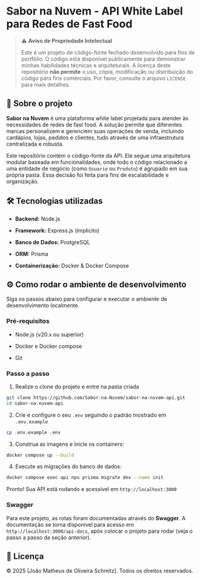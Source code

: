 # Sabor na Nuvem - API White Label para Redes de Fast Food

> ⚠️ **Aviso de Propriedade Intelectual**
>
> Este é um projeto de código-fonte fechado desenvolvido para fins de portfólio. O código está disponível publicamente para demonstrar minhas habilidades técnicas e arquiteturais. A licença deste repositório **não permite** o uso, cópia, modificação ou distribuição do código para fins comerciais. Por favor, consulte o arquivo `LICENSE` para mais detalhes.

## 📄 Sobre o projeto
**Sabor na Nuvem** é uma plataforma white label projetada para atender às necessidades de redes de fast food. A solução permite que diferentes marcas personalizem e gerenciem suas operações de venda, incluindo cardápios, lojas, pedidos e clientes, tudo através de uma infraestrutura centralizada e robusta.

Este repositório contém o código-fonte da API. Ele segue uma arquitetura modular baseada em funcionalidades, onde todo o código relacionado a uma entidade de negócio (como `Usuario` ou `Produto`) é agrupado em sua própria pasta. Essa decisão foi feita para fins de escalabilidade e organização.

## 🛠️ Tecnologias utilizadas
- **Backend:** Node.js

- **Framework:** Express.js (implícito)

- **Banco de Dados:** PostgreSQL

- **ORM:** Prisma

- **Containerização:** Docker & Docker Compose

## ⚙️ Como rodar o ambiente de desenvolvimento

Siga os passos abaixo para configurar e executar o ambiente de desenvolvimento localmente.

### Pré-requisitos
- Node.js (v20.x ou superior)

- Docker e Docker compose

- Git

### Passo a passo

1. Realize o clone do projeto e entre na pasta criada
```bash
git clone https://github.com/Sabor-na-Nuvem/sabor-na-nuvem-api.git
cd sabor-na-nuvem-api
```

2. Crie e configure o seu `.env` seguindo o padrão mostrado em `.env.example`
```bash
cp .env.example .env
```

3. Construa as imagens e inicie os containers:
```bash
docker compose up --build
```

4. Execute as migrações do banco de dados:
```bash
docker compose exec api npx prisma migrate dev --name init
```

Pronto! Sua API está rodando e acessível em `http://localhost:3000`

### Swagger

Para este projeto, as rotas foram documentadas através do **Swagger**. A documentação se torna disponível para acesso em `http://localhost:3000/api-docs`, após colocar o projeto para rodar (veja o passo a passo da seção anterior).

## 📄 Licença

© 2025 [João Matheus de Oliveira Schmitz]. Todos os direitos reservados.
